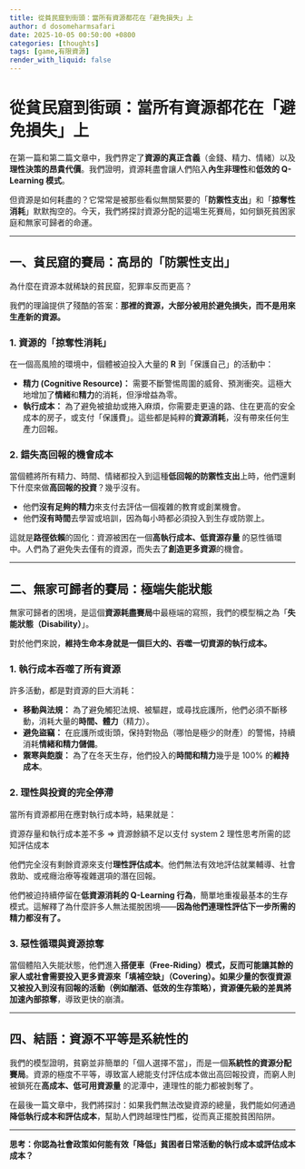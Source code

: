 ```yaml
---
title: 從貧民窟到街頭：當所有資源都花在「避免損失」上
author: d dosomeharmsafari
date: 2025-10-05 00:50:00 +0800
categories: [thoughts]
tags: [game,有限資源]
render_with_liquid: false
---
```


# 從貧民窟到街頭：當所有資源都花在「避免損失」上

在第一篇和第二篇文章中，我們界定了**資源的真正含義**（金錢、精力、情緒）以及**理性決策的昂貴代價**。我們證明，資源耗盡會讓人們陷入**內生非理性**和**低效的 Q-Learning 模式**。

但資源是如何耗盡的？它常常是被那些看似無關緊要的「**防禦性支出**」和「**掠奪性消耗**」默默掏空的。今天，我們將探討資源分配的這場生死賽局，如何鎖死貧困家庭和無家可歸者的命運。

---

## 一、貧民窟的賽局：高昂的「防禦性支出」

為什麼在資源本就稀缺的貧民窟，犯罪率反而更高？

我們的理論提供了殘酷的答案：**那裡的資源，大部分被用於避免損失，而不是用來生產新的資源。**

### 1. 資源的「掠奪性消耗」

在一個高風險的環境中，個體被迫投入大量的 $\mathbf{R}$ 到「保護自己」的活動中：
* **精力 (Cognitive Resource)：** 需要不斷警惕周圍的威脅、預測衝突。這極大地增加了**情緒**和**精力**的消耗，但淨增益為零。
* **執行成本：** 為了避免被搶劫或捲入麻煩，你需要走更遠的路、住在更高的安全成本的房子，或支付「保護費」。這些都是純粹的**資源消耗**，沒有帶來任何生產力回報。

### 2. 錯失高回報的機會成本

當個體將所有精力、時間、情緒都投入到這種**低回報的防禦性支出**上時，他們還剩下什麼來做**高回報的投資**？幾乎沒有。

* 他們**沒有足夠的精力**來支付去評估一個複雜的教育或創業機會。
* 他們**沒有時間**去學習或培訓，因為每小時都必須投入到生存或防禦上。

這就是**路徑依賴**的固化：資源被困在一個**高執行成本、低資源存量** 的惡性循環中。人們為了避免失去僅有的資源，而失去了**創造更多資源**的機會。

---

## 二、無家可歸者的賽局：極端失能狀態

無家可歸者的困境，是這個**資源耗盡賽局**中最極端的寫照，我們的模型稱之為「**失能狀態（Disability）**」。

對於他們來說，**維持生命本身就是一個巨大的、吞噬一切資源的執行成本。**

### 1. 執行成本吞噬了所有資源

許多活動，都是對資源的巨大消耗：
* **移動與法規：** 為了避免觸犯法規、被驅趕，或尋找庇護所，他們必須不斷移動，消耗大量的**時間、體力**（精力）。
* **避免盜竊：** 在庇護所或街頭，保持對物品（哪怕是極少的財產）的警惕，持續消耗**情緒和精力儲備**。
* **禦寒與飽腹：** 為了在冬天生存，他們投入的**時間和精力**幾乎是 100% 的**維持成本**。

### 2. 理性與投資的完全停滯

當所有資源都用在應對執行成本時，結果就是：

資源存量和執行成本差不多 => 資源餘額不足以支付 system 2 理性思考所需的認知評估成本

他們完全沒有剩餘資源來支付**理性評估成本**。他們無法有效地評估就業輔導、社會救助、或戒癮治療等複雜選項的潛在回報。

他們被迫持續停留在**低資源消耗的 Q-Learning 行為**，簡單地重複最基本的生存模式。這解釋了為什麼許多人無法擺脫困境——**因為他們連理性評估下一步所需的精力都沒有了。**

### 3. 惡性循環與資源掠奪

當個體陷入失能狀態，他們進入**搭便車（Free-Riding）**模式，反而可能讓其餘的家人或社會需要投入更多資源來「填補空缺」（Covering）。如果少量的恢復資源又被投入到沒有回報的活動（例如酗酒、低效的生存策略），資源優先級的差異將加速**內部掠奪**，導致更快的崩潰。

---

## 四、結語：資源不平等是系統性的

我們的模型證明，貧窮並非簡單的「個人選擇不當」，而是一個**系統性的資源分配賽局**。資源的極度不平等，導致富人總能支付評估成本做出高回報投資，而窮人則被鎖死在**高成本、低可用資源量** 的泥潭中，連理性的能力都被剝奪了。

在最後一篇文章中，我們將探討：如果我們無法改變資源的總量，我們能如何通過**降低執行成本和評估成本**，幫助人們跨越理性門檻，從而真正擺脫貧困陷阱。

***
**思考：你認為社會政策如何能有效「降低」貧困者日常活動的執行成本或評估成本成本？**
